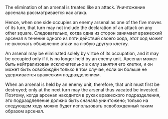 
The elimination of an arsenal is treated like an attack.
Уничтожение арсенала рассматривается как атака.

Hence, when one side occupies an enemy arsenal as one of the five moves of its turn, that turn may not include the declaration of an attack on any other square.
Следовательно, когда одна из сторон занимает вражеский арсенал в течение одного из пяти действий своего хода, этот ход может не включать объявление атаки на любую другую клетку.

An arsenal may be eliminated solely by virtue of its occupation, and it may be occupied only if it is no longer held by an enemy unit.
Арсенал может быть нейтрализован исключительно в силу занятия его клетки, и он может быть освобождён только в том случае, если он больше не удерживается вражеским подразделением.

When an arsenal is held by an enemy unit, therefore, that unit must first be destroyed; only at the next turn may the arsenal thus vacated be invested.
Поэтому, когда арсенал находится в руках вражеского подразделения, это подраздлеление должно быть сначала уничтожено; только на следующем ходу можно будет использовать освобожденный таким образом арсенал.
